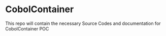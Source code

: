 # CobolContainer
This repo will contain the necessary Source Codes and documentation for CobolContainer POC
